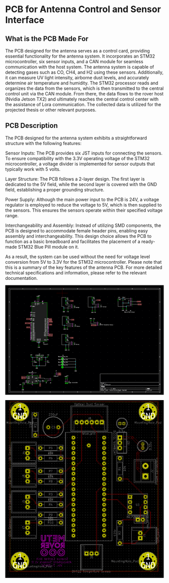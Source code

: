 # PCB for Antenna Control and Sensor Interface
## What is the PCB Made For

The PCB designed for the antenna serves as a control card, providing essential functionality for the antenna system. It incorporates an STM32 microcontroller, six sensor inputs, and a CAN module for seamless communication with the host system. The antenna system is capable of detecting gases such as CO, CH4, and H2 using these sensors. Additionally, it can measure UV light intensity, airborne dust levels, and accurately determine air temperature and humidity. The STM32 processor reads and organizes the data from the sensors, which is then transmitted to the central control unit via the CAN module. From there, the data flows to the rover host (Nvidia Jetson TX2) and ultimately reaches the central control center with the assistance of Lora communication. The collected data is utilized for the projected thesis or other relevant purposes.

## PCB Description
The PCB designed for the antenna system exhibits a straightforward structure with the following features:

Sensor Inputs: The PCB provides six JST inputs for connecting the sensors. To ensure compatibility with the 3.3V operating voltage of the STM32 microcontroller, a voltage divider is implemented for sensor outputs that typically work with 5 volts.

Layer Structure: The PCB follows a 2-layer design. The first layer is dedicated to the 5V field, while the second layer is covered with the GND field, establishing a proper grounding structure.

Power Supply: Although the main power input to the PCB is 24V, a voltage regulator is employed to reduce the voltage to 5V, which is then supplied to the sensors. This ensures the sensors operate within their specified voltage range.

Interchangeability and Assembly: Instead of utilizing SMD components, the PCB is designed to accommodate female header pins, enabling easy assembly and interchangeability. This design choice allows the PCB to function as a basic breadboard and facilitates the placement of a ready-made STM32 Blue Pill module on it. 

As a result, the system can be used without the need for voltage level conversion from 5V to 3.3V for the STM32 microcontroller.
Please note that this is a summary of the key features of the antenna PCB. For more detailed technical specifications and information, please refer to the relevant documentation.


![Alt text](https://github.com/onurkarakoc79/METU-ROVER/blob/main/SCIENCE-CONTROL-UNIT/Science%20Control%20Unit%20Air%20Analysis%20Antenna%20PCB/Screenshots/Screenshot%20from%202023-07-14%2000-05-08.png)

![Alt text](https://github.com/onurkarakoc79/METU-ROVER/blob/main/SCIENCE-CONTROL-UNIT/Science%20Control%20Unit%20Air%20Analysis%20Antenna%20PCB/Screenshots/Screenshot%20from%202023-07-14%2000-05-01.png)
